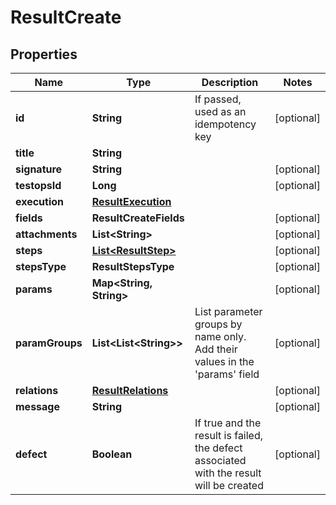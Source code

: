 

# ResultCreate


## Properties

| Name | Type | Description | Notes |
|------------ | ------------- | ------------- | -------------|
|**id** | **String** | If passed, used as an idempotency key |  [optional] |
|**title** | **String** |  |  |
|**signature** | **String** |  |  [optional] |
|**testopsId** | **Long** |  |  [optional] |
|**execution** | [**ResultExecution**](ResultExecution.md) |  |  |
|**fields** | **ResultCreateFields** |  |  [optional] |
|**attachments** | **List&lt;String&gt;** |  |  [optional] |
|**steps** | [**List&lt;ResultStep&gt;**](ResultStep.md) |  |  [optional] |
|**stepsType** | **ResultStepsType** |  |  [optional] |
|**params** | **Map&lt;String, String&gt;** |  |  [optional] |
|**paramGroups** | **List&lt;List&lt;String&gt;&gt;** | List parameter groups by name only. Add their values in the &#39;params&#39; field |  [optional] |
|**relations** | [**ResultRelations**](ResultRelations.md) |  |  [optional] |
|**message** | **String** |  |  [optional] |
|**defect** | **Boolean** | If true and the result is failed, the defect associated with the result will be created |  [optional] |



